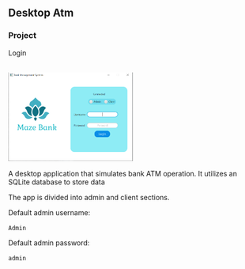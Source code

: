 ## Desktop Atm
### Project
Login<br><br>
<!-- ![Image](/assets/login-page.PNG) -->
<img src="/assets/login-page.PNG" width="50%" height="50%" />

A desktop application that simulates bank ATM operation. It utilizes an SQLite database to store data<br>

The app is divided into admin and client sections.<br>

Default admin username:

    Admin
Default admin password:

    admin
